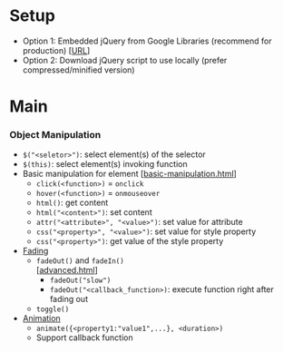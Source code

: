 # Setup
- Option 1: Embedded jQuery from Google Libraries (recommend for production) 
[[URL](https://developers.google.com/speed/libraries)]
- Option 2: Download jQuery script to use locally (prefer compressed/minified version)  

# Main
### Object Manipulation 
- ```$("<seletor>")```: select element(s) of the selector 
- ```$(this)```: select element(s) invoking function 
- Basic manipulation for element 
[[basic-manipulation.html]()]
  - ```click(<function>)``` =  ```onclick```
  - ```hover(<function>)``` = ```onmouseover```
  - ```html()```: get content
  - ```html("<content>")```: set content
  - ```attr("<attribute>", "<value>")```: set value for attribute
  - ```css("<property>", "<value>")```: set value for style property
  - ```css("<property>")```: get value of the style property
- [Fading]() 
  - ```fadeOut()``` and ```fadeIn()```  
  [[advanced.html]()]
    - ```fadeOut("slow")```
    - ```fadeOut("<callback_function>)```: execute function right after fading out
  - ```toggle()```
- [Animation]() 
  - ```animate({<property1:"value1",...}, <duration>)```
  - Support callback function


